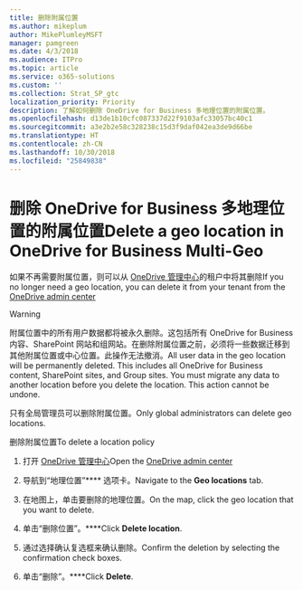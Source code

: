 ```yaml
---
title: 删除附属位置
ms.author: mikeplum
author: MikePlumleyMSFT
manager: pamgreen
ms.date: 4/3/2018
ms.audience: ITPro
ms.topic: article
ms.service: o365-solutions
ms.custom: ''
ms.collection: Strat_SP_gtc
localization_priority: Priority
description: 了解如何删除 OneDrive for Business 多地理位置的附属位置。
ms.openlocfilehash: d13de1b10cfc087337d22f9103afc33057bc40c1
ms.sourcegitcommit: a3e2b2e58c328238c15d3f9daf042ea3de9d66be
ms.translationtype: HT
ms.contentlocale: zh-CN
ms.lasthandoff: 10/30/2018
ms.locfileid: "25849838"
---
```

# <a name="delete-a-satellite-location-in-onedrive-for-business-multi-geo"></a><span data-ttu-id="2df1c-103">删除 OneDrive for Business 多地理位置的附属位置</span><span class="sxs-lookup"><span data-stu-id="2df1c-103">Delete a geo location in OneDrive for Business Multi-Geo</span></span>

<span data-ttu-id="2df1c-104">如果不再需要附属位置，则可以从 [OneDrive 管理中心](https://admin.onedrive.com)的租户中将其删除</span><span class="sxs-lookup"><span data-stu-id="2df1c-104">If you no longer need a geo location, you can delete it from your tenant from the [OneDrive admin center](https://admin.onedrive.com)</span></span>

> [!WARNING]
> <span data-ttu-id="2df1c-p101">附属位置中的所有用户数据都将被永久删除。这包括所有 OneDrive for Business 内容、SharePoint 网站和组网站。在删除附属位置之前，必须将一些数据迁移到其他附属位置或中心位置。此操作无法撤消。</span><span class="sxs-lookup"><span data-stu-id="2df1c-p101">All user data in the geo location will be permanently deleted. This includes all OneDrive for Business content, SharePoint sites, and Group sites. You must migrate any data to another location before you delete the location. This action cannot be undone.</span></span>

<span data-ttu-id="2df1c-109">只有全局管理员可以删除附属位置。</span><span class="sxs-lookup"><span data-stu-id="2df1c-109">Only global administrators can delete geo locations.</span></span>

<span data-ttu-id="2df1c-110">删除附属位置</span><span class="sxs-lookup"><span data-stu-id="2df1c-110">To delete a location policy</span></span>

1. <span data-ttu-id="2df1c-111">打开 [OneDrive 管理中心](https://admin.onedrive.com)</span><span class="sxs-lookup"><span data-stu-id="2df1c-111">Open the [OneDrive admin center](https://admin.onedrive.com)</span></span>

2. <span data-ttu-id="2df1c-112">导航到“地理位置”\*\*\*\* 选项卡。</span><span class="sxs-lookup"><span data-stu-id="2df1c-112">Navigate to the **Geo locations** tab.</span></span>

3. <span data-ttu-id="2df1c-113">在地图上，单击要删除的地理位置。</span><span class="sxs-lookup"><span data-stu-id="2df1c-113">On the map, click the geo location that you want to delete.</span></span>

4. <span data-ttu-id="2df1c-114">单击“删除位置”。\*\*\*\*</span><span class="sxs-lookup"><span data-stu-id="2df1c-114">Click **Delete location**.</span></span>

5. <span data-ttu-id="2df1c-115">通过选择确认复选框来确认删除。</span><span class="sxs-lookup"><span data-stu-id="2df1c-115">Confirm the deletion by selecting the confirmation check boxes.</span></span>

6. <span data-ttu-id="2df1c-116">单击“删除”。\*\*\*\*</span><span class="sxs-lookup"><span data-stu-id="2df1c-116">Click **Delete**.</span></span>



